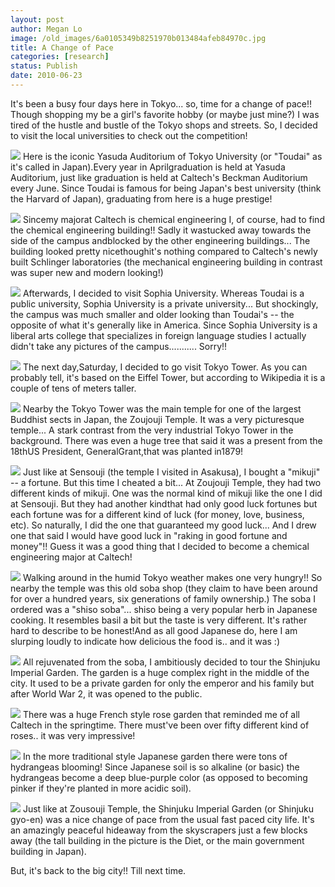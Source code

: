 ```yaml
---
layout: post
author: Megan Lo
image: /old_images/6a0105349b8251970b013484afeb84970c.jpg
title: A Change of Pace
categories: [research]
status: Publish
date: 2010-06-23
---
```



It's been a busy four days here in Tokyo... so, time for a change of pace!! Though shopping my be a girl's favorite hobby (or maybe just mine?) I was tired of the hustle and bustle of the Tokyo shops and streets. So, I decided to visit the local universities to check out the competition!

![](/old_images/caltech_as_it_happens/6a0105349b8251970b013484aff541970c.jpg)
Here is the iconic Yasuda Auditorium of Tokyo University (or "Toudai" as it's called in Japan).Every year in Aprilgraduation is held at Yasuda Auditorium, just like graduation is held at Caltech's Beckman Auditorium every June. Since Toudai is famous for being Japan's best university (think the Harvard of Japan), graduating from here is a huge prestige!

![](/old_images/6a0105349b8251970b013484aff14f970c.jpg)
Sincemy majorat Caltech is chemical engineering I, of course, had to find the chemical engineering building!! Sadly it wastucked away towards the side of the campus andblocked by the other engineering buildings... The building looked pretty nicethoughit's nothing compared to Caltech's newly built Schlinger laboratories (the mechanical engineering building in contrast was super new and modern looking!)

![](/old_images/caltech_as_it_happens/6a0105349b8251970b013484affcd9970c.jpg)
Afterwards, I decided to visit Sophia University. Whereas Toudai is a public university, Sophia University is a private university... But shockingly, the campus was much smaller and older looking than Toudai's -- the opposite of what it's generally like in America. Since Sophia University is a liberal arts college that specializes in foreign language studies I actually didn't take any pictures of the campus........... Sorry!!

![](/old_images/caltech_as_it_happens/6a0105349b8251970b013484b0019f970c.jpg)
The next day,Saturday, I decided to go visit Tokyo Tower. As you can probably tell, it's based on the Eiffel Tower, but according to Wikipedia it is a couple of tens of meters taller. 

![](/old_images/caltech_as_it_happens/6a0105349b8251970b013484b00612970c.jpg)
Nearby the Tokyo Tower was the main temple for one of the largest Buddhist sects in Japan, the Zoujouji Temple. It was a very picturesque temple... A stark contrast from the very industrial Tokyo Tower in the background. There was even a huge tree that said it was a present from the 18thUS President, GeneralGrant,that was planted in1879!

![](/old_images/caltech_as_it_happens/6a0105349b8251970b013484b01277970c.jpg)
Just like at Sensouji (the temple I visited in Asakusa), I bought a "mikuji" -- a fortune. But this time I cheated a bit... At Zoujouji Temple, they had two different kinds of mikuji. One was the normal kind of mikuji like the one I did at Sensouji. But they had another kindthat had only good luck fortunes but each fortune was for a different kind of luck (for money, love, business, etc). So naturally, I did the one that guaranteed my good luck... And I drew one that said I would have good luck in "raking in good fortune and money"!! Guess it was a good thing that I decided to become a chemical engineering major at Caltech!

![](/old_images/caltech_as_it_happens/6a0105349b8251970b013484b01004970c.jpg)
Walking around in the humid Tokyo weather makes one very hungry!! So nearby the temple was this old soba shop (they claim to have been around for over a hundred years, six generations of family ownership.) The soba I ordered was a "shiso soba"... shiso being a very popular herb in Japanese cooking. It resembles basil a bit but the taste is very different. It's rather hard to describe to be honest!And as all good Japanese do, here I am slurping loudly to indicate how delicious the food is.. and it was :)

![](/old_images/caltech_as_it_happens/6a0105349b8251970b0133f1882665970b.jpg)
All rejuvenated from the soba, I ambitiously decided to tour the Shinjuku Imperial Garden. The garden is a huge complex right in the middle of the city. It used to be a private garden for only the emperor and his family but after World War 2, it was opened to the public.


![](/old_images/caltech_as_it_happens/6a0105349b8251970b0133f1882a9a970b.jpg)
There was a huge French style rose garden that reminded me of all Caltech in the springtime. There must've been over fifty different kind of roses.. it was very impressive!

![](/old_images/caltech_as_it_happens/6a0105349b8251970b0133f1882de9970b.jpg)
In the more traditional style Japanese garden there were tons of hydrangeas blooming! Since Japanese soil is so alkaline (or basic) the hydrangeas become a deep blue-purple color (as opposed to becoming pinker if they're planted in more acidic soil).


![](/old_images/caltech_as_it_happens/6a0105349b8251970b0133f1883065970b.jpg)
Just like at Zousouji Temple, the Shinjuku Imperial Garden (or Shinjuku gyo-en) was a nice change of pace from the usual fast paced city life. It's an amazingly peaceful hideaway from the skyscrapers just a few blocks away (the tall building in the picture is the Diet, or the main government building in Japan).

But, it's back to the big city!! Till next time.

